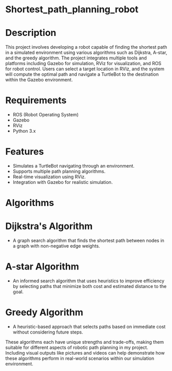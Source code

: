 # Shortest_path_planning_robot
# Description
This project involves developing a robot capable of finding the shortest path in a simulated environment using various algorithms such as Dijkstra, A-star, and the greedy algorithm. The project integrates multiple tools and platforms including Gazebo for simulation, RViz for visualization, and ROS for robot control. Users can select a target location in RViz, and the system will compute the optimal path and navigate a TurtleBot to the destination within the Gazebo environment.

# Requirements
- ROS (Robot Operating System)
- Gazebo
- RViz
- Python 3.x
# Features
- Simulates a TurtleBot navigating through an environment.
- Supports multiple path planning algorithms.
- Real-time visualization using RViz.
- Integration with Gazebo for realistic simulation.
# Algorithms
# Dijkstra's Algorithm
- A graph search algorithm that finds the shortest path between nodes in a graph with non-negative edge weights.
# A-star Algorithm
- An informed search algorithm that uses heuristics to improve efficiency by selecting paths that minimize both cost and estimated distance to the goal.
# Greedy Algorithm
- A heuristic-based approach that selects paths based on immediate cost without considering future steps.

These algorithms each have unique strengths and trade-offs, making them suitable for different aspects of robotic path planning in my project. Including visual outputs like pictures and videos can help demonstrate how these algorithms perform in real-world scenarios within our simulation environment.
